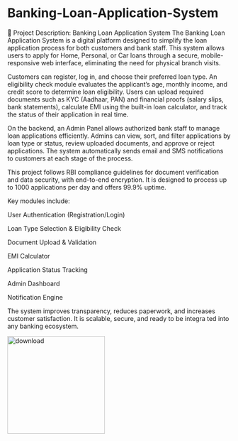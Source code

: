 # Banking-Loan-Application-System

🏦 Project Description: Banking Loan Application System
The Banking Loan Application System is a digital platform designed to simplify the loan application process for both customers and bank staff. This system allows users to apply for Home, Personal, or Car loans through a secure, mobile-responsive web interface, eliminating the need for physical branch visits.

Customers can register, log in, and choose their preferred loan type. An eligibility check module evaluates the applicant’s age, monthly income, and credit score to determine loan eligibility. Users can upload required documents such as KYC (Aadhaar, PAN) and financial proofs (salary slips, bank statements), calculate EMI using the built-in loan calculator, and track the status of their application in real time.

On the backend, an Admin Panel allows authorized bank staff to manage loan applications efficiently. Admins can view, sort, and filter applications by loan type or status, review uploaded documents, and approve or reject applications. The system automatically sends email and SMS notifications to customers at each stage of the process.

This project follows RBI compliance guidelines for document verification and data security, with end-to-end encryption. It is designed to process up to 1000 applications per day and offers 99.9% uptime.

Key modules include:

User Authentication (Registration/Login)

Loan Type Selection & Eligibility Check

Document Upload & Validation

EMI Calculator

Application Status Tracking

Admin Dashboard

Notification Engine

The system improves transparency, reduces paperwork, and increases customer satisfaction. It is scalable, secure, and ready to be integra ted into any banking ecosystem.

<img width="220" height="220" alt="download" src="https://github.com/user-attachments/assets/c5c73341-163f-4d9b-ba8f-883657662309" />

